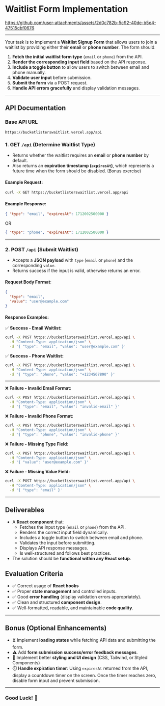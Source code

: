 # **Waitlist Form Implementation**

https://github.com/user-attachments/assets/2d0c782b-5c92-40de-b5e4-47515cbf0676

---

Your task is to implement a **Waitlist Signup Form** that allows users to join a waitlist by providing either their **email** or **phone number**. The form should:

1. **Fetch the initial waitlist form type** (`email` or `phone`) from the API.
2. **Render the corresponding input field** based on the API response.
3. **Include a toggle button** to allow users to switch between email and phone manually.
4. **Validate user input** before submission.
5. **Submit the form** via a POST request.
6. **Handle API errors gracefully** and display validation messages.

---

## **API Documentation**

### **Base API URL**

```
https://bucketlisterswaitlist.vercel.app/api
```

### **1. GET `/api`** (Determine Waitlist Type)

- Returns whether the waitlist requires an **email** or **phone number** by default.
- Also returns an **expiration timestamp (`expiresAt`)**, which represents a future time when the form should be disabled. (Bonus exercise)

#### **Example Request:**

```sh
curl -X GET https://bucketlisterswaitlist.vercel.app/api
```

#### **Example Response:**

```json
{ "type": "email", "expiresAt": 1712002500000 }
```

OR

```json
{ "type": "phone", "expiresAt": 1712002500000 }
```

---

### **2. POST `/api`** (Submit Waitlist)

- Accepts a **JSON payload** with `type` (`email` or `phone`) and the corresponding `value`.
- Returns success if the input is valid, otherwise returns an error.

#### **Request Body Format:**

```json
{
  "type": "email",
  "value": "user@example.com"
}
```

#### **Response Examples:**

✅ **Success - Email Waitlist:**

```sh
curl -X POST https://bucketlisterswaitlist.vercel.app/api \
  -H "Content-Type: application/json" \
  -d '{ "type": "email", "value": "user@example.com" }'
```

✅ **Success - Phone Waitlist:**

```sh
curl -X POST https://bucketlisterswaitlist.vercel.app/api \
  -H "Content-Type: application/json" \
  -d '{ "type": "phone", "value": "+1234567890" }'
```

---

❌ **Failure - Invalid Email Format:**

```sh
curl -X POST https://bucketlisterswaitlist.vercel.app/api \
  -H "Content-Type: application/json" \
  -d '{ "type": "email", "value": "invalid-email" }'
```

❌ **Failure - Invalid Phone Format:**

```sh
curl -X POST https://bucketlisterswaitlist.vercel.app/api \
  -H "Content-Type: application/json" \
  -d '{ "type": "phone", "value": "invalid-phone" }'
```

❌ **Failure - Missing Type Field:**

```sh
curl -X POST https://bucketlisterswaitlist.vercel.app/api \
  -H "Content-Type: application/json" \
  -d '{ "value": "user@example.com" }'
```

❌ **Failure - Missing Value Field:**

```sh
curl -X POST https://bucketlisterswaitlist.vercel.app/api \
  -H "Content-Type: application/json" \
  -d '{ "type": "email" }'
```

---

## **Deliverables**

- A **React component** that:
  - Fetches the input type (`email` or `phone`) from the API.
  - Renders the correct input field dynamically.
  - Includes a toggle button to switch between email and phone.
  - Validates the input before submitting.
  - Displays API response messages.
  - Is well-structured and follows best practices.
- The solution should be **functional within any React setup**.

## **Evaluation Criteria**

- ✅ Correct usage of **React hooks**
- ✅ Proper **state management** and controlled inputs.
- ✅ Good **error handling** (display validation errors appropriately).
- ✅ Clean and structured **component design**.
- ✅ Well-formatted, readable, and maintainable **code quality**.

---

## **Bonus (Optional Enhancements)**

- ⏳ Implement **loading states** while fetching API data and submitting the form.
- ⚠️ Add **form submission success/error feedback messages**.
- 🎨 Implement better **styling and UI design** (CSS, Tailwind, or Styled Components)
- ⏱️ **Handle expiration timer**: Using `expiresAt` returned from the API, display a countdown timer on the screen. Once the timer reaches zero, disable form input and prevent submission.

---

### **Good Luck! 🚀**
